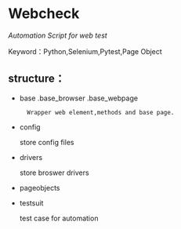 # Webcheck #
*Automation Script for web test*

Keyword：Python,Selenium,Pytest,Page Object

## structure：
- base
    .base_browser
    .base_webpage
    
        Wrapper web element,methods and base page.
    
- config
   
   store config files
   
- drivers
    
    store broswer drivers
    
- pageobjects
    
- testsuit
    
    test case for automation 
